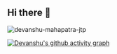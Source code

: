 ## Hi there 👋

<p align="left"> <img src="https://komarev.com/ghpvc/?username=devanshu-mahapatra-jtp&label=Profile%20views&color=brightgreen&style=flat-square" alt="devanshu-mahapatra-jtp" /> </p>


[![Devanshu's github activity graph](https://github-readme-activity-graph.vercel.app/graph?username=devanshu-mahapatra-jtp&theme=tokyo-night)](https://github.com/devanshu-mahapatra-jtp/github-readme-activity-graph)


<!--
**devanshu-mahapatra-jtp/devanshu-mahapatra-jtp** is a ✨ _special_ ✨ repository because its `README.md` (this file) appears on your GitHub profile.

Here are some ideas to get you started:

- 🔭 I’m currently working on ...
- 🌱 I’m currently learning ...
- 👯 I’m looking to collaborate on ...
- 🤔 I’m looking for help with ...
- 💬 Ask me about ...
- 📫 How to reach me: ...
- 😄 Pronouns: ...
- ⚡ Fun fact: ...
-->
